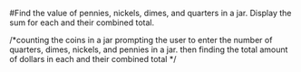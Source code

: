 #Find the value of pennies, nickels, dimes, and quarters in a jar.  Display the sum for each and their combined total.

/*counting the coins in a jar 
prompting the user to enter the number of 
quarters, dimes, nickels, and pennies in a jar.
then finding the total amount of dollars in each and their
combined total
*/   
